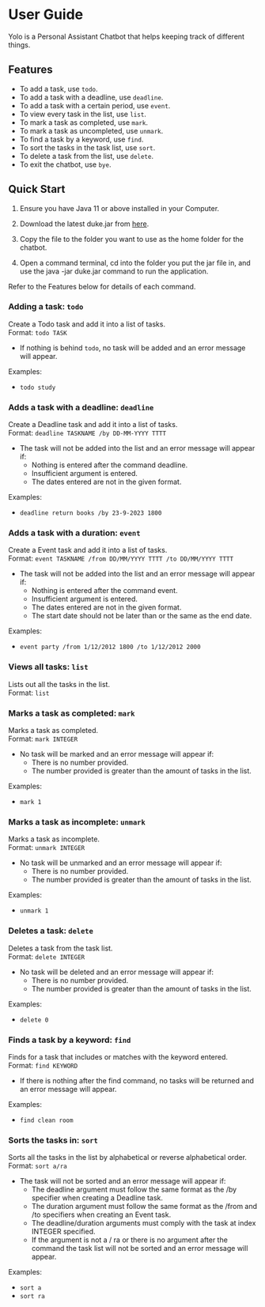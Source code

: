 # User Guide
Yolo is a Personal Assistant Chatbot that helps keeping track of different things.

## Features
- To add a task, use `todo`.  
- To add a task with a deadline, use `deadline`.  
- To add a task with a certain period, use `event`.
- To view every task in the list, use `list`.  
- To mark a task as completed, use `mark`.  
- To mark a task as uncompleted, use `unmark`.
- To find a task by a keyword, use `find`.
- To sort the tasks in the task list, use `sort`.
- To delete a task from the list, use `delete`.  
- To exit the chatbot, use `bye`.

## Quick Start
1. Ensure you have Java 11 or above installed in your Computer.

2. Download the latest duke.jar from [here](https://github.com/tiongMax/ip/releases).

3. Copy the file to the folder you want to use as the home folder for the chatbot.

4. Open a command terminal, cd into the folder you put the jar file in, and use the java -jar duke.jar command to run the application.

Refer to the Features below for details of each command.

### Adding a task: `todo`
Create a Todo task and add it into a list of tasks.   
Format: `todo TASK`
* If nothing is behind `todo`, no task will be added and an error message will appear.

Examples:
* `todo study`

### Adds a task with a deadline: `deadline`
Create a Deadline task and add it into a list of tasks.    
Format: `deadline TASKNAME /by DD-MM-YYYY TTTT`
* The task will not be added into the list and an error message will appear if:
    - Nothing is entered after the command deadline.
    - Insufficient argument is entered.
    - The dates entered are not in the given format.

Examples:
* `deadline return books /by 23-9-2023 1800`

### Adds a task with a duration: `event`
Create a Event task and add it into a list of tasks.   
Format: `event TASKNAME /from DD/MM/YYYY TTTT /to DD/MM/YYYY TTTT`
* The task will not be added into the list and an error message will appear if:
    - Nothing is entered after the command event.
    - Insufficient argument is entered.
    - The dates entered are not in the given format.
    - The start date should not be later than or the same as the end date. 

Examples:
* `event party /from 1/12/2012 1800 /to 1/12/2012 2000`

### Views all tasks: `list`
Lists out all the tasks in the list.  
Format: `list`

### Marks a task as completed: `mark`
Marks a task as completed.   
Format:  `mark INTEGER`
* No task will be marked and an error message will appear if:
    - There is no number provided. 
    - The number provided is greater than the amount of tasks in the list. 

Examples:
* `mark 1`

### Marks a task as incomplete: `unmark`
Marks a task as incomplete.   
Format:  `unmark INTEGER`
* No task will be unmarked and an error message will appear if:
    - There is no number provided.
    - The number provided is greater than the amount of tasks in the list.

Examples:
* `unmark 1`

### Deletes a task: `delete`
Deletes a task from the task list.  
Format: `delete INTEGER`
* No task will be deleted and an error message will appear if:
    - There is no number provided.
    - The number provided is greater than the amount of tasks in the list.

Examples:
* `delete 0`

### Finds a task by a keyword: `find`
Finds for a task that includes or matches with the keyword entered.   
Format: `find KEYWORD`
* If there is nothing after the find command, no tasks will be returned and an error message will appear.

Examples:
* `find clean room`

### Sorts the tasks in: `sort`
Sorts all the tasks in the list by alphabetical or reverse alphabetical order.
Format: `sort a/ra`
* The task will not be sorted and an error message will appear if:
    - The deadline argument must follow the same format as the /by specifier when creating a Deadline task. 
    - The duration argument must follow the same format as the /from and /to specifiers when creating an Event task. 
    - The deadline/duration arguments must comply with the task at index INTEGER specified. 
    - If the argument is not a / ra or there is no argument after the command the task list will not be sorted and an error message will appear.

Examples:
* `sort a`
* `sort ra`